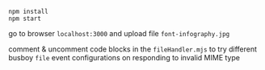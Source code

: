 ```
npm install
npm start
```

go to browser `localhost:3000` and upload file `font-infography.jpg`

comment & uncomment code blocks in the `fileHandler.mjs` to try different busboy `file` event configurations on responding to invalid MIME type
